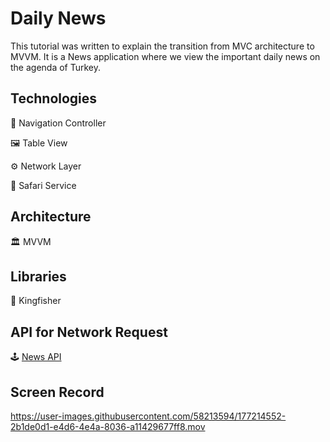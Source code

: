 # Daily News

This tutorial was written to explain the transition from MVC architecture to MVVM. It is a News application where we view the important daily news on the agenda of Turkey.

## Technologies

🚏 Navigation Controller

🖼 Table View

⚙️ Network Layer

📲 Safari Service

## Architecture

🏛 MVVM

## Libraries

🎣 Kingfisher

## API for Network Request

🕹 [News API](https://newsapi.org/)

## Screen Record

https://user-images.githubusercontent.com/58213594/177214552-2b1de0d1-e4d6-4e4a-8036-a11429677ff8.mov




